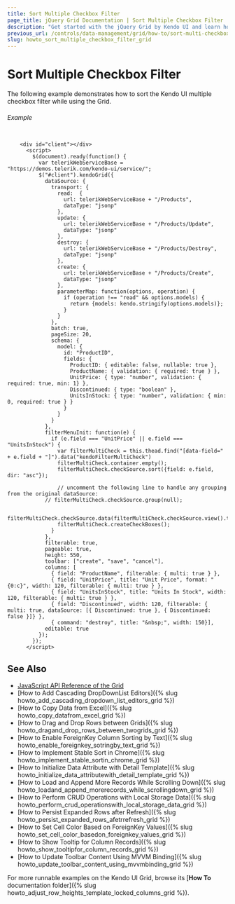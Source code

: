 ```yaml
---
title: Sort Multiple Checkbox Filter
page_title: jQuery Grid Documentation | Sort Multiple Checkbox Filter | Kendo UI
description: "Get started with the jQuery Grid by Kendo UI and learn how to sort the multiple checkbox filter while using the widget."
previous_url: /controls/data-management/grid/how-to/sort-multi-checkbox-filter, /kendo-mvc/web/grid/how-to/sort-multi-checkbox-filter, /kendo-ui-mvc/controls/data-management/grid/how-to/sort-multi-checkbox-filter
slug: howto_sort_multiple_checkbox_filter_grid
---
```


# Sort Multiple Checkbox Filter

The following example demonstrates how to sort the Kendo UI multiple checkbox filter while using the Grid.

###### Example

```dojo

	<div id="client"></div>
      <script>
        $(document).ready(function() {
          var telerikWebServiceBase = "https://demos.telerik.com/kendo-ui/service/";
          $("#client").kendoGrid({
            dataSource: {
              transport: {
                read:  {
                  url: telerikWebServiceBase + "/Products",
                  dataType: "jsonp"
                },
                update: {
                  url: telerikWebServiceBase + "/Products/Update",
                  dataType: "jsonp"
                },
                destroy: {
                  url: telerikWebServiceBase + "/Products/Destroy",
                  dataType: "jsonp"
                },
                create: {
                  url: telerikWebServiceBase + "/Products/Create",
                  dataType: "jsonp"
                },
                parameterMap: function(options, operation) {
                  if (operation !== "read" && options.models) {
                    return {models: kendo.stringify(options.models)};
                  }
                }
              },
              batch: true,
              pageSize: 20,
              schema: {
                model: {
                  id: "ProductID",
                  fields: {
                    ProductID: { editable: false, nullable: true },
                    ProductName: { validation: { required: true } },
                    UnitPrice: { type: "number", validation: { required: true, min: 1} },
                    Discontinued: { type: "boolean" },
                    UnitsInStock: { type: "number", validation: { min: 0, required: true } }
                  }
                }
              }
            },
            filterMenuInit: function(e) {
              if (e.field === "UnitPrice" || e.field === "UnitsInStock") {
                var filterMultiCheck = this.thead.find("[data-field=" + e.field + "]").data("kendoFilterMultiCheck")
                filterMultiCheck.container.empty();
                filterMultiCheck.checkSource.sort({field: e.field, dir: "asc"});
	
                // uncomment the following line to handle any grouping from the original dataSource:
	        // filterMultiCheck.checkSource.group(null);
	
                filterMultiCheck.checkSource.data(filterMultiCheck.checkSource.view().toJSON());
                filterMultiCheck.createCheckBoxes();
              }
            },
            filterable: true,
            pageable: true,
            height: 550,
            toolbar: ["create", "save", "cancel"],
            columns: [
              { field: "ProductName", filterable: { multi: true } },
              { field: "UnitPrice", title: "Unit Price", format: "{0:c}", width: 120, filterable: { multi: true } },
              { field: "UnitsInStock", title: "Units In Stock", width: 120, filterable: { multi: true } },
              { field: "Discontinued", width: 120, filterable: { multi: true, dataSource: [{ Discontinued: true }, { Discontinued: false }]} },
              { command: "destroy", title: "&nbsp;", width: 150}],
            editable: true
          });
        });
      </script>
```

## See Also

* [JavaScript API Reference of the Grid](/api/javascript/ui/grid)
* [How to Add Cascading DropDownList Editors]({% slug howto_add_cascading_dropdown_list_editors_grid %})
* [How to Copy Data from Excel]({% slug howto_copy_datafrom_excel_grid %})
* [How to Drag and Drop Rows between Grids]({% slug howto_dragand_drop_rows_between_twogrids_grid %})
* [How to Enable ForeignKey Column Sorting by Text]({% slug howto_enable_foreignkey_sotringby_text_grid %})
* [How to Implement Stable Sort in Chrome]({% slug howto_implement_stable_sortin_chrome_grid %})
* [How to Initialize Data Attribute with Detail Template]({% slug howto_initialize_data_attributewith_detail_template_grid %})
* [How to Load and Append More Records While Scrolling Down]({% slug howto_loadand_append_morerecords_while_scrollingdown_grid %})
* [How to Perform CRUD Operations with Local Storage Data]({% slug howto_perform_crud_operationswith_local_storage_data_grid %})
* [How to Persist Expanded Rows after Refresh]({% slug howto_persist_expanded_rows_afetrrefresh_grid %})
* [How to Set Cell Color Based on ForeignKey Values]({% slug howto_set_cell_color_basedon_foreignkey_values_grid %})
* [How to Show Tooltip for Column Records]({% slug howto_show_tooltipfor_column_records_grid %})
* [How to Update Toolbar Content Using MVVM Binding]({% slug howto_update_toolbar_content_using_mvvmbinding_grid %})

For more runnable examples on the Kendo UI Grid, browse its [**How To** documentation folder]({% slug howto_adjust_row_heights_template_locked_columns_grid %}).
